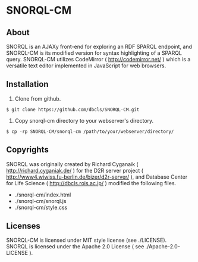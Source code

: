 SNORQL-CM
=========

About
-----

SNORQL is an AJAXy front-end for exploring an RDF SPARQL endpoint, and SNORQL-CM is its modified version for syntax highlighting of a SPARQL query.
SNORQL-CM utilizes CodeMirror ( http://codemirror.net/ ) which is a versatile text editor implemented in JavaScript for web browsers.

Installation
------------

1. Clone from github.
  ```
  $ git clone https://github.com/dbcls/SNORQL-CM.git
  ```

1. Copy snorql-cm directory to your webserver's directory.
  ```
  $ cp -rp SNORQL-CM/snorql-cm /path/to/your/webserver/directory/
  ```

Copyrights
----------

SNORQL was originally created by Richard Cyganaik ( http://richard.cyganiak.de/ ) for the D2R server project ( http://www4.wiwiss.fu-berlin.de/bizer/d2r-server/ ), and Database Center for Life Science ( http://dbcls.rois.ac.jp/ ) modified the following files.  

 * ./snorql-cm/index.html
 * ./snorql-cm/snorql.js
 * ./snorql-cm/style.css 

Licenses
--------

SNORQL-CM is licensed under MIT style license (see ./LICENSE).  
SNORQL is licensed under the Apache 2.0 License ( see ./Apache-2.0-LICENSE ).  
